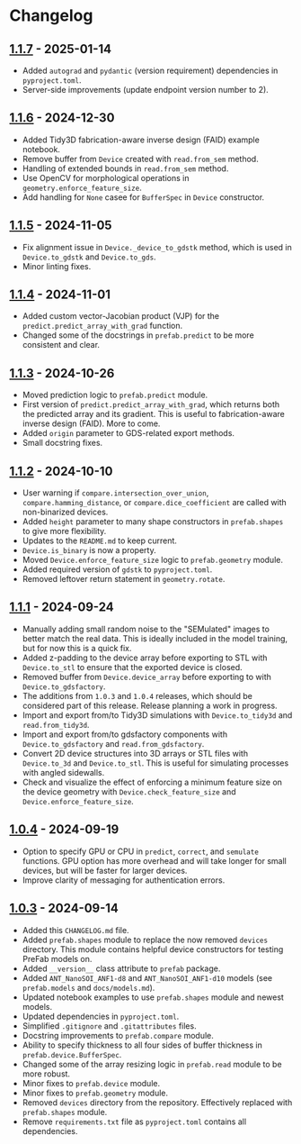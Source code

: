 # Changelog

## [1.1.7](https://github.com/PreFab-Photonics/PreFab/releases/tag/v1.1.7) - 2025-01-14

- Added `autograd` and `pydantic` (version requirement) dependencies in `pyproject.toml`.
- Server-side improvements (update endpoint version number to 2).

## [1.1.6](https://github.com/PreFab-Photonics/PreFab/releases/tag/v1.1.6) - 2024-12-30

- Added Tidy3D fabrication-aware inverse design (FAID) example notebook.
- Remove buffer from `Device` created with `read.from_sem` method.
- Handling of extended bounds in `read.from_sem` method.
- Use OpenCV for morphological operations in `geometry.enforce_feature_size`.
- Add handling for `None` casee for `BufferSpec` in `Device` constructor.

## [1.1.5](https://github.com/PreFab-Photonics/PreFab/releases/tag/v1.1.5) - 2024-11-05

- Fix alignment issue in `Device._device_to_gdstk` method, which is used in `Device.to_gdstk` and `Device.to_gds`.
- Minor linting fixes.

## [1.1.4](https://github.com/PreFab-Photonics/PreFab/releases/tag/v1.1.4) - 2024-11-01

- Added custom vector-Jacobian product (VJP) for the `predict.predict_array_with_grad` function.
- Changed some of the docstrings in `prefab.predict` to be more consistent and clear.

## [1.1.3](https://github.com/PreFab-Photonics/PreFab/releases/tag/v1.1.3) - 2024-10-26

- Moved prediction logic to `prefab.predict` module.
- First version of `predict.predict_array_with_grad`, which returns both the predicted array and its gradient. This is useful to fabrication-aware inverse design (FAID). More to come.
- Added `origin` parameter to GDS-related export methods.
- Small docstring fixes.

## [1.1.2](https://github.com/PreFab-Photonics/PreFab/releases/tag/v1.1.2) - 2024-10-10

- User warning if `compare.intersection_over_union`, `compare.hamming_distance`, or `compare.dice_coefficient` are called with non-binarized devices.
- Added `height` parameter to many shape constructors in `prefab.shapes` to give more flexibility.
- Updates to the `README.md` to keep current.
- `Device.is_binary` is now a property.
- Moved `Device.enforce_feature_size` logic to `prefab.geometry` module.
- Added required version of `gdstk` to `pyproject.toml`.
- Removed leftover return statement in `geometry.rotate`.

## [1.1.1](https://github.com/PreFab-Photonics/PreFab/releases/tag/v1.1.1) - 2024-09-24

- Manually adding small random noise to the "SEMulated" images to better match the real data. This is ideally included in the model training, but for now this is a quick fix.
- Added z-padding to the device array before exporting to STL with `Device.to_stl` to ensure that the exported device is closed.
- Removed buffer from `Device.device_array` before exporting to with `Device.to_gdsfactory`.
- The additions from `1.0.3` and `1.0.4` releases, which should be considered part of this release. Release planning a work in progress.
- Import and export from/to Tidy3D simulations with `Device.to_tidy3d` and `read.from_tidy3d`.
- Import and export from/to gdsfactory components with `Device.to_gdsfactory` and `read.from_gdsfactory`.
- Convert 2D device structures into 3D arrays or STL files with `Device.to_3d` and `Device.to_stl`. This is useful for simulating processes with angled sidewalls.
- Check and visualize the effect of enforcing a minimum feature size on the device geometry with `Device.check_feature_size` and `Device.enforce_feature_size`.

## [1.0.4](https://github.com/PreFab-Photonics/PreFab/releases/tag/v1.0.4) - 2024-09-19

- Option to specify GPU or CPU in `predict`, `correct`, and `semulate` functions. GPU option has more overhead and will take longer for small devices, but will be faster for larger devices.
- Improve clarity of messaging for authentication errors.

## [1.0.3](https://github.com/PreFab-Photonics/PreFab/releases/tag/v1.0.3) - 2024-09-14

- Added this `CHANGELOG.md` file.
- Added `prefab.shapes` module to replace the now removed `devices` directory. This module contains helpful device constructors for testing PreFab models on.
- Added `__version__` class attribute to `prefab` package.
- Added `ANT_NanoSOI_ANF1-d8` and `ANT_NanoSOI_ANF1-d10` models (see `prefab.models` and `docs/models.md`).
- Updated notebook examples to use `prefab.shapes` module and newest models.
- Updated dependencies in `pyproject.toml`.
- Simplified `.gitignore` and `.gitattributes` files.
- Docstring improvements to `prefab.compare` module.
- Ability to specify thickness to all four sides of buffer thickness in `prefab.device.BufferSpec`.
- Changed some of the array resizing logic in `prefab.read` module to be more robust.
- Minor fixes to `prefab.device` module.
- Minor fixes to `prefab.geometry` module.
- Removed `devices` directory from the repository. Effectively replaced with `prefab.shapes` module.
- Remove `requirements.txt` file as `pyproject.toml` contains all dependencies.
